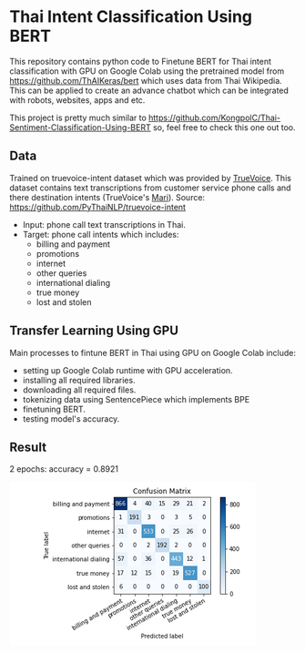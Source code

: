 # Thai Intent Classification Using BERT

This repository contains python code to 
Finetune BERT for Thai intent classification with GPU on Google Colab using the pretrained model from https://github.com/ThAIKeras/bert which uses data from Thai Wikipedia. This can be applied to create an advance chatbot which can be integrated with robots, websites, apps and etc.

This project is pretty much similar to https://github.com/KongpolC/Thai-Sentiment-Classification-Using-BERT so, feel free to check this one out too.

## Data
Trained on truevoice-intent dataset which was provided by [TrueVoice](http://www.truevoice.co.th/). This dataset contains text transcriptions from customer service phone calls and there destination intents (TrueVoice's [Mari](http://www.truevoice.co.th/en/true-voice-mari/)). Source: https://github.com/PyThaiNLP/truevoice-intent
  - Input: phone call text transcriptions in Thai.
  - Target: phone call intents which includes:
    - billing and payment
    - promotions
    - internet
    - other queries
    - international dialing
    - true money
    - lost and stolen
  
## Transfer Learning Using GPU
Main processes to fintune BERT in Thai using GPU on Google Colab include:
  - setting up Google Colab runtime with GPU acceleration.
  - installing all required libraries.
  - downloading all required files.
  - tokenizing data using SentencePiece which implements BPE
  - finetuning BERT.
  - testing model's accuracy.
  
## Result
2 epochs: accuracy = 0.8921

![confusion_matrix](https://github.com/KongpolC/thai_intent_classification_using_bert/blob/master/images/confusion_matrix.png)

  

